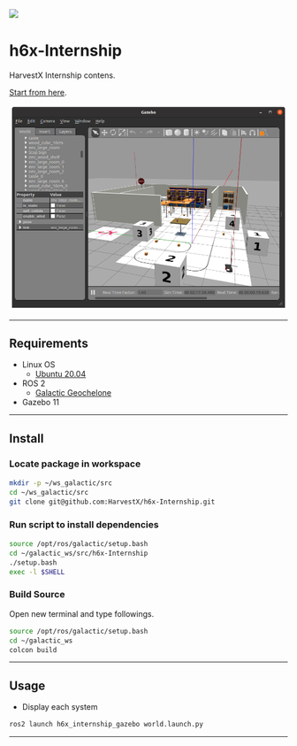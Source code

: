 <img src="https://harvestx.jp/img/logo-red.svg" width="30%">

# h6x-Internship
HarvestX Internship contens.

[Start from here](./docs).

![](./docs/images/score/gazebo-sim.png)

---

## Requirements
- Linux OS
  - [Ubuntu 20.04](https://releases.ubuntu.com/20.04/)
- ROS 2
  - [Galactic Geochelone](https://index.ros.org/doc/ros2/Installation/Galactic/)
- Gazebo 11

---

## Install
### Locate package in workspace
```bash
mkdir -p ~/ws_galactic/src
cd ~/ws_galactic/src
git clone git@github.com:HarvestX/h6x-Internship.git
```

### Run script to install dependencies
```bash
source /opt/ros/galactic/setup.bash
cd ~/galactic_ws/src/h6x-Internship
./setup.bash
exec -l $SHELL
```

### Build Source
Open new terminal and type followings.
```bash
source /opt/ros/galactic/setup.bash
cd ~/galactic_ws
colcon build
```

---

## Usage
- Display each system
```bash
ros2 launch h6x_internship_gazebo world.launch.py
```

---

